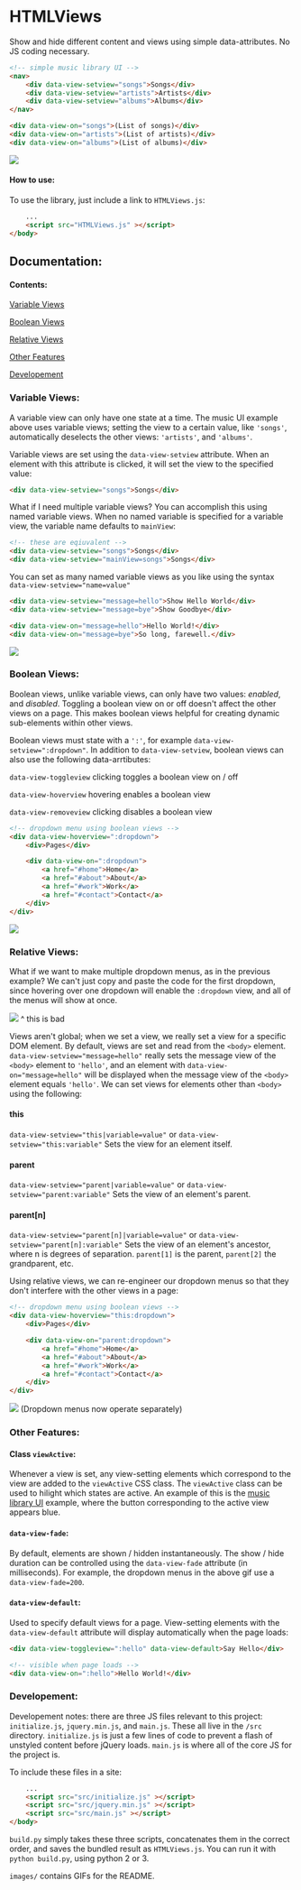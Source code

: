 # HTMLViews

Show and hide different content and views using simple data-attributes. No JS coding necessary. 

```html
<!-- simple music library UI -->
<nav>
	<div data-view-setview="songs">Songs</div>
	<div data-view-setview="artists">Artists</div>
	<div data-view-setview="albums">Albums</div>
</nav>

<div data-view-on="songs">(List of songs)</div>
<div data-view-on="artists">(List of artists)</div>
<div data-view-on="albums">(List of albums)</div>
```
<a name="firstGIF">![](https://raw.githubusercontent.com/averynortonsmith/HTMLViews/master/images/variableViews.gif)</a>

#### How to use:

To use the library, just include a link to `HTMLViews.js`:

```html
	...
	<script src="HTMLViews.js" ></script>
</body>
```

## Documentation:

#### Contents:

[Variable Views](#vars)

[Boolean Views](#bools)

[Relative Views](#rels)

[Other Features](#other)

[Developement](#dev)

### <a name="vars">Variable Views:</a>

A variable view can only have one state at a time. The music UI example above uses variable views; setting the view to a certain value, like `'songs'`, automatically deselects the other views: `'artists'`, and `'albums'`.

Variable views are set using the `data-view-setview` attribute. When an element with this attribute is clicked, it will set the view to the specified value:

```html 
<div data-view-setview="songs">Songs</div>
```

What if I need multiple variable views? You can accomplish this using named variable views. When no named variable is specified for a variable view, the variable name defaults to `mainView`:

```html
<!-- these are eqiuvalent -->
<div data-view-setview="songs">Songs</div>
<div data-view-setview="mainView=songs">Songs</div>
```

You can set as many named variable views as you like using the syntax `data-view-setview="name=value"`

```html 
<div data-view-setview="message=hello">Show Hello World</div>
<div data-view-setview="message=bye">Show Goodbye</div>

<div data-view-on="message=hello">Hello World!</div>
<div data-view-on="message=bye">So long, farewell.</div>
```
![](https://raw.githubusercontent.com/averynortonsmith/HTMLViews/master/images/hello.gif)

### <a name="bools">Boolean Views:</a>

Boolean views, unlike variable views, can only have two values: _enabled_, and _disabled_. Toggling a boolean view on or off doesn't affect the other views on a page. This makes boolean views helpful for creating dynamic sub-elements within other views.

Boolean views must state with a `':'`, for example `data-view-setview=":dropdown"`. In addition to `data-view-setview`, boolean views can also use the following data-arrtibutes:

`data-view-toggleview` clicking toggles a boolean view on / off

`data-view-hoverview` hovering enables a boolean view

`data-view-removeview` clicking disables a boolean view 

```html 
<!-- dropdown menu using boolean views -->
<div data-view-hoverview=":dropdown">
	<div>Pages</div>

	<div data-view-on=":dropdown">
		<a href="#home">Home</a>
		<a href="#about">About</a>
		<a href="#work">Work</a>
		<a href="#contact">Contact</a>
	</div>
</div>
```
![](https://raw.githubusercontent.com/averynortonsmith/HTMLViews/master/images/dropdown.gif)

### <a name="rels">Relative Views:</a>

What if we want to make multiple dropdown menus, as in the previous example? We can't just copy and paste the code for the first dropdown, since hovering over one dropdown will enable the `:dropdown` view, and all of the menus will show at once.

![](https://raw.githubusercontent.com/averynortonsmith/HTMLViews/master/images/overlap.gif)
^ this is bad

Views aren't global; when we set a view, we really set a view for a specific DOM element. By default, views are set and read from the `<body>` element. `data-view-setview="message=hello"` really sets the message view of the `<body>` element to `'hello'`, and an element with `data-view-on="message=hello"` will be displayed when the message view of the `<body>` element equals `'hello'`. We can set views for elements other than `<body>` using the following:

#### this

`data-view-setview="this|variable=value"` or `data-view-setview="this:variable"`
Sets the view for an element itself.

#### parent

`data-view-setview="parent|variable=value"` or `data-view-setview="parent:variable"`
Sets the view of an element's parent.

#### parent[n]

`data-view-setview="parent[n]|variable=value"` or `data-view-setview="parent[n]:variable"`
Sets the view of an element's ancestor, where n is degrees of separation. `parent[1]` is the parent, `parent[2]` the grandparent, etc.

Using relative views, we can re-engineer our dropdown menus so that they don't interfere with the other views in a page:
```html 
<!-- dropdown menu using boolean views -->
<div data-view-hoverview="this:dropdown">
	<div>Pages</div>

	<div data-view-on="parent:dropdown">
		<a href="#home">Home</a>
		<a href="#about">About</a>
		<a href="#work">Work</a>
		<a href="#contact">Contact</a>
	</div>
</div>
```

![](https://raw.githubusercontent.com/averynortonsmith/HTMLViews/master/images/relative.gif)
(Dropdown menus now operate separately)

### <a name="other">Other Features:</a>

#### Class `viewActive`:

Whenever a view is set, any view-setting elements which correspond to the view are added to the `viewActive` CSS class. The `viewActive` class can be used to hilight which states are active. An example of this is the [music library UI](#firstGIF) example, where the button corresponding to the active view appears blue. 

#### `data-view-fade`:

By default, elements are shown / hidden instantaneously. The show / hide duration can be controlled using the `data-view-fade` attribute (in milliseconds). For example, the dropdown menus in the above gif use a `data-view-fade=200`.

#### `data-view-default`:

Used to specify default views for a page. View-setting elements with the `data-view-default` attribute will display automatically when the page loads:

```html
<div data-view-toggleview=":hello" data-view-default>Say Hello</div>

<!-- visible when page loads -->
<div data-view-on=":hello">Hello World!</div>
```

### <a name="dev">Developement:</a>

Developement notes: there are three JS files relevant to this project: `initialize.js`, `jquery.min.js`, and `main.js`. These all live in the `/src` directory. `initialize.js` is just a few lines of code to prevent a flash of unstyled content before jQuery loads. `main.js` is where all of the core JS for the project is. 

To include these files in a site:

```html
	...
	<script src="src/initialize.js" ></script>
	<script src="src/jquery.min.js" ></script>
	<script src="src/main.js" ></script>
</body>
```

`build.py` simply takes these three scripts, concatenates them in the correct order, and saves the bundled result as `HTMLViews.js`. You can run it with `python build.py`, using python 2 or 3. 

`images/` contains GIFs for the README.
